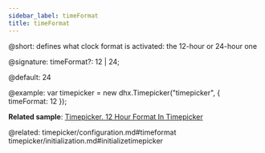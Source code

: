 ```yaml
---
sidebar_label: timeFormat
title: timeFormat
---          
```


@short: defines what clock format is activated: the 12-hour or 24-hour one

@signature: timeFormat?: 12 | 24;

@default: 24

@example: 
var timepicker = new dhx.Timepicker("timepicker", {
	timeFormat: 12
});

**Related sample**: [Timepicker. 12 Hour Format In Timepicker](https://snippet.dhtmlx.com/u9ge1a4z)

@related: timepicker/configuration.md#timeformat
timepicker/initialization.md#initializetimepicker